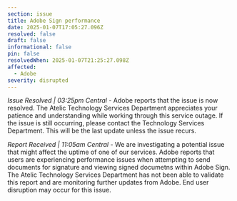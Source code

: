 ```yaml
---
section: issue
title: Adobe Sign performance
date: 2025-01-07T17:05:27.096Z
resolved: false
draft: false
informational: false
pin: false
resolvedWhen: 2025-01-07T21:25:27.098Z
affected:
  - Adobe
severity: disrupted
---
```

*Issue Resolved | 03:25pm Central* - Adobe reports that the issue is now resolved. The Atelic Technology Services Department appreciates your patience and understanding while working through this service outage. If the issue is still occurring, please contact the Technology Services Department. This will be the last update unless the issue recurs.

*Report Received | 11:05am Central* - We are investigating a potential issue that might affect the uptime of one of our services. Adobe reports that users are experiencing performance issues when attempting to send documents for signature and viewing signed documetns within Adobe Sign. The Atelic Technology Services Department has not been able to validate this report and are monitoring further updates from Adobe. End user disruption may occur for this issue.